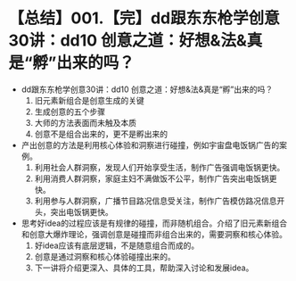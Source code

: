 # 【总结】001.【完】dd跟东东枪学创意30讲：dd10 创意之道：好想&法&真是“孵”出来的吗？

-   dd跟东东枪学创意30讲：dd10 创意之道：好想&法&真是“孵”出来的吗？
    1.  旧元素新组合是创意生成的关键
    2.  生成创意的五个步骤
    3.  大师的方法表面而未触及本质
    4.  创意不是组合出来的，更不是孵出来的
-   产出创意的方法是利用核心体验和洞察进行碰撞，例如宇宙盘电饭锅广告的案例。
    1.  利用社会人群洞察，发现人们开始享受生活，制作广告强调电饭锅更快。
    2.  利用消费人群洞察，家庭主妇不满做饭不公平，制作广告突出电饭锅更快。
    3.  利用参与人群洞察，广播节目路况信息受关注，制作广告模仿路况信息开头，突出电饭锅更快。
-   思考好idea的过程应该是有规律的碰撞，而非随机组合。介绍了旧元素新组合和创意大爆炸理论，强调创意是碰撞而非组合出来的，需要洞察和核心体验。
    1.  好idea应该有底层逻辑，不是随意组合而成的。
    2.  创意是通过洞察和核心体验碰撞出来的。
    3.  下一讲将介绍更深入、具体的工具，帮助深入讨论和发展idea。